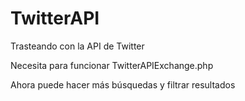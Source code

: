 TwitterAPI
==========

Trasteando con la API de Twitter

Necesita para funcionar TwitterAPIExchange.php

Ahora puede hacer más búsquedas y filtrar resultados
